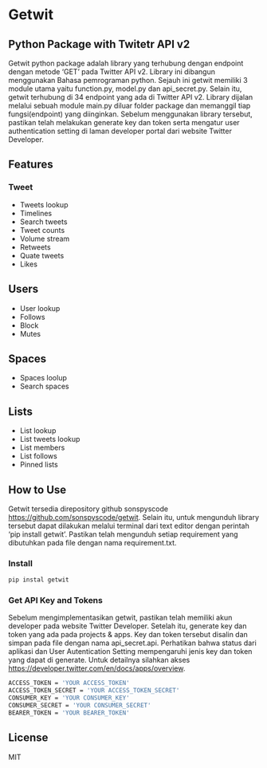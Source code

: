 # Getwit
## Python Package with Twitetr API v2

Getwit python package adalah library yang terhubung dengan endpoint dengan metode ‘GET’ pada Twitter API v2. Library ini dibangun menggunakan Bahasa pemrograman python. Sejauh ini getwit memiliki 3 module utama yaitu function.py, model.py dan api_secret.py. Selain itu, getwit terhubung di 34 endpoint yang ada di Twitter API v2. Library dijalan melalui sebuah module main.py diluar folder package dan memanggil tiap fungsi(endpoint) yang diinginkan. Sebelum menggunakan library tersebut, pastikan telah melakukan generate key dan token serta mengatur user authentication setting di laman developer portal dari website Twitter Developer.

## Features
### Tweet
- Tweets lookup
- Timelines
- Search tweets
- Tweet counts
- Volume stream
- Retweets
- Quate tweets
- Likes

## Users
- User lookup
- Follows
- Block
- Mutes

## Spaces
- Spaces loolup
- Search spaces

## Lists
- List lookup
- List tweets lookup
- List members
- List follows
- Pinned lists

## How to Use

Getwit tersedia direpository github sonspyscode https://github.com/sonspyscode/getwit. Selain itu, untuk mengunduh library tersebut dapat dilakukan melalui terminal dari text editor dengan perintah ‘pip install getwit’. Pastikan telah mengunduh setiap requirement yang dibutuhkan pada file dengan nama requirement.txt.
### Install

```sh
pip instal getwit
```
### Get API Key and Tokens
Sebelum mengimplementasikan getwit, pastikan telah memiliki akun developer pada website Twitter Developer. Setelah itu, generate key dan token yang ada pada projects & apps. Key dan token tersebut disalin dan simpan pada file dengan nama api_secret.api. Perhatikan bahwa status dari aplikasi dan User Autentication Setting mempengaruhi jenis key dan token yang dapat di generate. Untuk detailnya silahkan akses https://developer.twitter.com/en/docs/apps/overview.
```sh
ACCESS_TOKEN = 'YOUR ACCESS_TOKEN'
ACCESS_TOKEN_SECRET = 'YOUR ACCESS_TOKEN_SECRET'
CONSUMER_KEY = 'YOUR CONSUMER_KEY'
CONSUMER_SECRET = 'YOUR CONSUMER_SECRET'
BEARER_TOKEN = 'YOUR BEARER_TOKEN'
```
## License

MIT

